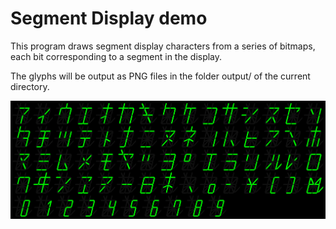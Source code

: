 # Segment Display demo

This program draws segment display characters from a series of bitmaps, each bit corresponding to a segment in the display.

The glyphs will be output as PNG files in the folder output/ of the current directory.

![A collage of the segment display characters generated](demo.png)
